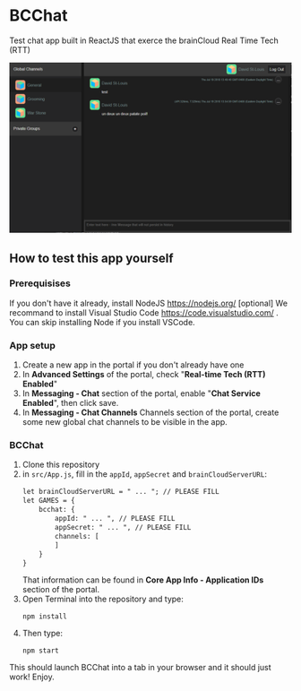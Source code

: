 # BCChat
Test chat app built in ReactJS that exerce the brainCloud Real Time Tech (RTT)

![](screenshots/Capture.PNG)

## How to test this app yourself

### Prerequisises
If you don't have it already, install NodeJS https://nodejs.org/
[optional] We recommand to install Visual Studio Code https://code.visualstudio.com/ . You can skip installing Node if you install VSCode.

### App setup
1. Create a new app in the portal if you don't already have one
2. In **Advanced Settings** of the portal, check "**Real-time Tech (RTT) Enabled**"
3. In **Messaging - Chat** section of the portal, enable "**Chat Service Enabled**", then click save.
4. In **Messaging - Chat Channels** Channels section of the portal, create some new global chat channels to be visible in the app.

### BCChat
1. Clone this repository
2. in `src/App.js`, fill in the `appId`, `appSecret` and `brainCloudServerURL`:
    ```
    let brainCloudServerURL = " ... "; // PLEASE FILL
    let GAMES = {
        bcchat: {
            appId: " ... ", // PLEASE FILL
            appSecret: " ... ", // PLEASE FILL
            channels: [
            ]
        }
    }
    ```
    That information can be found in **Core App Info - Application IDs** section of the portal.
3. Open Terminal into the repository and type:
   ```
   npm install
   ```
4. Then type:
   ```
   npm start
   ```

This should launch BCChat into a tab in your browser and it should just work! Enjoy.
